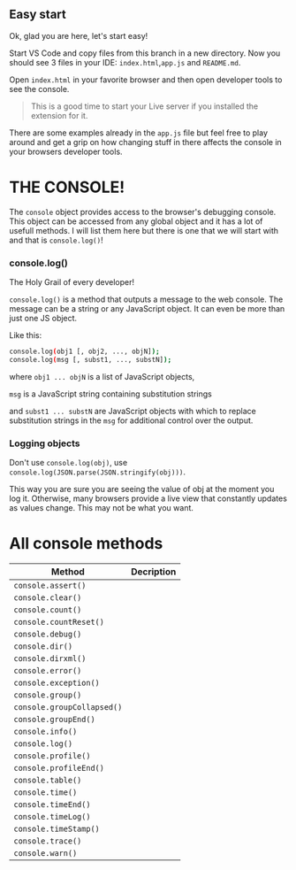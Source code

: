 ## Easy start

Ok, glad you are here, let's start easy!

Start VS Code and copy files from this branch in a new directory.
Now you should see 3 files in your IDE: `index.html`,`app.js` and `README.md`.

Open `index.html` in your favorite browser and then open developer tools to see the console.

> This is a good time to start your Live server if you installed the extension for it.

There are some examples already in the `app.js` file but feel free to play around and get a grip on how changing stuff in there affects the console in your browsers developer tools.

# THE CONSOLE!

The `console` object provides access to the browser's debugging console.
This object can be accessed from any global object and it has a lot of usefull methods. I will list them here but there is one that we will start with and that is `console.log()`!

### console.log()

The Holy Grail of every developer!

`console.log()` is a method that outputs a message to the web console. The message can be a string or any JavaScript object. It can even be more than just one JS object.

Like this:

```sh
console.log(obj1 [, obj2, ..., objN]);
console.log(msg [, subst1, ..., substN]);
```

where `obj1 ... objN` is a list of JavaScript objects,

`msg` is a JavaScript string containing substitution strings

and `subst1 ... substN` are JavaScript objects with which to replace substitution strings in the `msg` for additional control over the output.

### Logging objects

Don't use `console.log(obj)`, use `console.log(JSON.parse(JSON.stringify(obj)))`.

This way you are sure you are seeing the value of obj at the moment you log it. Otherwise, many browsers provide a live view that constantly updates as values change. This may not be what you want.

# All console methods

| Method                     | Decription |
| -------------------------- | ---------- |
| `console.assert()`         |            |
| `console.clear() `         |            |
| `console.count()`          |            |
| `console.countReset()`     |            |
| `console.debug()`          |            |
| `console.dir()`            |            |
| `console.dirxml()`         |            |
| `console.error()`          |            |
| `console.exception()`      |            |
| `console.group()`          |            |
| `console.groupCollapsed()` |            |
| `console.groupEnd()`       |            |
| `console.info()`           |            |
| `console.log()`            |            |
| `console.profile()`        |            |
| `console.profileEnd()`     |            |
| `console.table()`          |            |
| `console.time()`           |            |
| `console.timeEnd()`        |            |
| `console.timeLog()`        |            |
| `console.timeStamp()`      |            |
| `console.trace()`          |            |
| `console.warn()`           |            |
